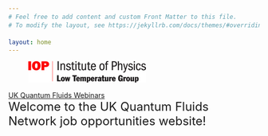 ```yaml
---
# Feel free to add content and custom Front Matter to this file.
# To modify the layout, see https://jekyllrb.com/docs/themes/#overriding-theme-defaults

layout: home
---
```

<figure>
   <a href="https://www.iop.org/physics-community/special-interest-groups/low-temperature-group#gref">
   <img src="low_temp_group_rgb_.jpg" style="max-width: 236px;"
      alt="IOP Low Temp logo" />
   </a>
 </figure>
 <a href="https://uk-quantum-fluids-network.github.io/webinars/">     UK Quantum Fluids Webinars</a>
 <br>
<font size="+2">Welcome to the UK Quantum Fluids Network job opportunities website! <br>
   

 </font>
<br>
